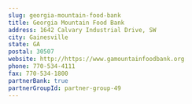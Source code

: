 ```yaml
---
slug: georgia-mountain-food-bank
title: Georgia Mountain Food Bank
address: 1642 Calvary Industrial Drive, SW
city: Gainesville
state: GA
postal: 30507
website: http://https://www.gamountainfoodbank.org
phone: 770-534-4111
fax: 770-534-1800
partnerBank: true
partnerGroupId: partner-group-49
---
```


